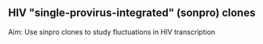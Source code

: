 ## HIV "single-provirus-integrated" (sonpro) clones

Aim: Use sinpro clones to study fluctuations in HIV transcription 

